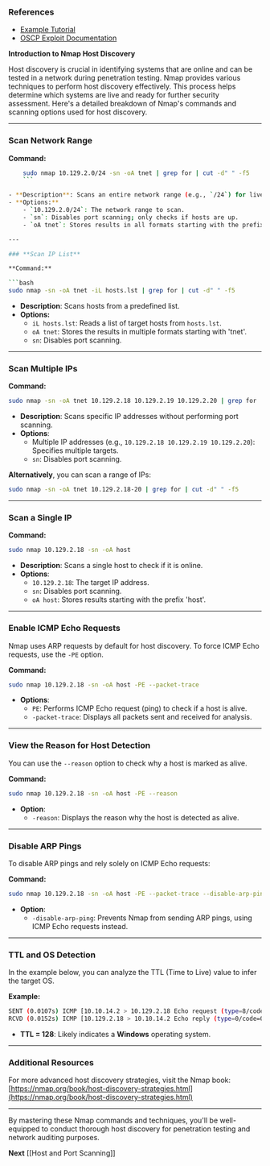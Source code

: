### References
- [Example Tutorial](https://example.com/tutorial)
- [OSCP Exploit Documentation](https://documentation.oscp.org/exploitations)

**Introduction to Nmap Host Discovery**

Host discovery is crucial in identifying systems that are online and can be tested in a network during penetration testing. Nmap provides various techniques to perform host discovery effectively. This process helps determine which systems are live and ready for further security assessment. Here's a detailed breakdown of Nmap's commands and scanning options used for host discovery.

---

### **Scan Network Range**

**Command:**

```bash
    sudo nmap 10.129.2.0/24 -sn -oA tnet | grep for | cut -d" " -f5
    ```

- **Description**: Scans an entire network range (e.g., `/24`) for live hosts without performing port scans.
- **Options:**
    - `10.129.2.0/24`: The network range to scan.
    - `sn`: Disables port scanning; only checks if hosts are up.
    - `oA tnet`: Stores results in all formats starting with the prefix 'tnet'.

---

### **Scan IP List**

**Command:**

```bash
sudo nmap -sn -oA tnet -iL hosts.lst | grep for | cut -d" " -f5

```

- **Description**: Scans hosts from a predefined list.
- **Options:**
    - `iL hosts.lst`: Reads a list of target hosts from `hosts.lst`.
    - `oA tnet`: Stores the results in multiple formats starting with 'tnet'.
    - `sn`: Disables port scanning.

---

### **Scan Multiple IPs**

**Command:**

```bash
sudo nmap -sn -oA tnet 10.129.2.18 10.129.2.19 10.129.2.20 | grep for | cut -d" " -f5

```

- **Description**: Scans specific IP addresses without performing port scanning.
- **Options**:
    - Multiple IP addresses (e.g., `10.129.2.18 10.129.2.19 10.129.2.20`): Specifies multiple targets.
    - `sn`: Disables port scanning.

**Alternatively**, you can scan a range of IPs:

```bash
sudo nmap -sn -oA tnet 10.129.2.18-20 | grep for | cut -d" " -f5

```

---

### **Scan a Single IP**

**Command:**

```bash
sudo nmap 10.129.2.18 -sn -oA host

```

- **Description**: Scans a single host to check if it is online.
- **Options**:
    - `10.129.2.18`: The target IP address.
    - `sn`: Disables port scanning.
    - `oA host`: Stores results starting with the prefix 'host'.

---

### **Enable ICMP Echo Requests**

Nmap uses ARP requests by default for host discovery. To force ICMP Echo requests, use the `-PE` option.

**Command:**

```bash
sudo nmap 10.129.2.18 -sn -oA host -PE --packet-trace

```

- **Options**:
    - `PE`: Performs ICMP Echo request (ping) to check if a host is alive.
    - `-packet-trace`: Displays all packets sent and received for analysis.

---

### **View the Reason for Host Detection**

You can use the `--reason` option to check why a host is marked as alive.

**Command:**

```bash
sudo nmap 10.129.2.18 -sn -oA host -PE --reason

```

- **Option**:
    - `-reason`: Displays the reason why the host is detected as alive.

---

### **Disable ARP Pings**

To disable ARP pings and rely solely on ICMP Echo requests:

**Command:**

```bash
sudo nmap 10.129.2.18 -sn -oA host -PE --packet-trace --disable-arp-ping

```

- **Option**:
    - `-disable-arp-ping`: Prevents Nmap from sending ARP pings, using ICMP Echo requests instead.

---

### **TTL and OS Detection**

In the example below, you can analyze the TTL (Time to Live) value to infer the target OS.

**Example:**

```bash
SENT (0.0107s) ICMP [10.10.14.2 > 10.129.2.18 Echo request (type=8/code=0)]
RCVD (0.0152s) ICMP [10.129.2.18 > 10.10.14.2 Echo reply (type=0/code=0)] IP [ttl=128]

```

- **TTL = 128**: Likely indicates a **Windows** operating system.

---

### Additional Resources

For more advanced host discovery strategies, visit the Nmap book: [https://nmap.org/book/host-discovery-strategies.html](https://nmap.org/book/host-discovery-strategies.html)

---

By mastering these Nmap commands and techniques, you'll be well-equipped to conduct thorough host discovery for penetration testing and network auditing purposes.

**Next** [[Host and Port Scanning]]
